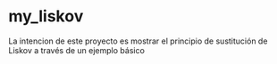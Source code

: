 # my_liskov
La intencion de este proyecto es mostrar el principio de sustitución de Liskov a través de un ejemplo básico

